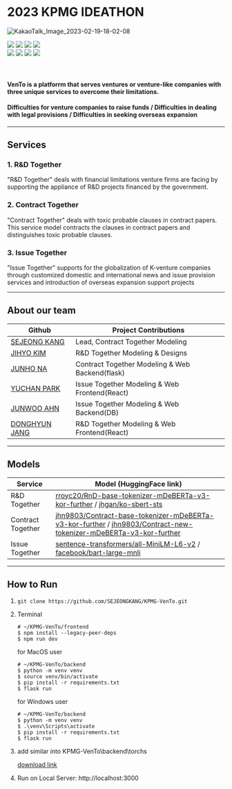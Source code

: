 # 2023 KPMG IDEATHON

![KakaoTalk_Image_2023-02-19-18-02-08](https://user-images.githubusercontent.com/79076958/219938825-eed986cc-be25-4745-bf57-e2b1d5599966.png)

 
<div>
<img src="https://img.shields.io/badge/Python-3776AB?style=for-the-badge&logo=Python&logoColor=white">
<img src="https://img.shields.io/badge/pandas-150458?style=for-the-badge&logo=pandas&logoColor=white">
<img src="https://img.shields.io/badge/numpy-013243?style=for-the-badge&logo=numpy&logoColor=white">
<img src="https://img.shields.io/badge/GitHub Actions-2088FF?style=for-the-badge&logo=Github Actions&logoColor=white">
<br>
<img src="https://img.shields.io/badge/PyTorch-EE4C2C?style=for-the-badge&logo=PyTorch&logoColor=white">
<img src="https://img.shields.io/badge/react-61DAFB?style=for-the-badge&logo=react&logoColor=white">
<img src="https://img.shields.io/badge/flask-000000?style=for-the-badge&logo=flask&logoColor=white">
<img src="https://img.shields.io/badge/scikitlearn-F7931E?style=for-the-badge&logo=scikit-learn&logoColor=white">
</div>
<br>
<br>


#### VenTo is a platforrm that serves ventures or venture-like companies with three unique services to overcome their limitations.

#### Difficulties for venture companies to raise funds / Difficulties in dealing with legal provisions / Difficulties in seeking overseas expansion 

---
## Services

### 1. R&D Together
"R&D Together" deals with financial limitations venture firms are facing by supporting the appliance of R&D projects financed by the government.

### 2. Contract Together
"Contract Together" deals with toxic probable clauses in contract papers. This service model contracts the clauses in contract papers and distinguishes toxic probable clauses.     

### 3. Issue Together
"Issue Together" supports for the globalization of K-venture companies through customized domestic and international news and issue provision services and introduction of overseas expansion support projects

---
## About our team

|Github|Project Contributions|
|--------|--------|
|[SEJEONG KANG](https://github.com/SEJEONGKANG)|Lead, Contract Together Modeling|
|[JIHYO KIM](https://github.com/Jihyozhixiao)|R&D Together Modeling \& Designs|
|[JUNHO NA](https://github.com/junho328)|Contract Together Modeling \& Web Backend(flask)|
|[YUCHAN PARK](https://github.com/chanchanuu)|Issue Together Modeling \& Web Frontend(React)|
|[JUNWOO AHN](https://github.com/anjunwoo990809)|Issue Together Modeling \& Web Backend(DB)|
|[DONGHYUN JANG](https://github.com/rroyc20)|R&D Together Modeling \& Web Frontend(React)|

---
## Models

|Service|Model (HuggingFace link) |
|--------|--------|
|R&D Together|[rroyc20/RnD-base-tokenizer-mDeBERTa-v3-kor-further](https://huggingface.co/rroyc20/RnD-base-tokenizer-mDeBERTa-v3-kor-further) / [jhgan/ko-sbert-sts](https://huggingface.co/jhgan/ko-sbert-sts)|
|Contract Together|[jhn9803/Contract-base-tokenizer-mDeBERTa-v3-kor-further](https://huggingface.co/jhn9803/Contract-base-tokenizer-mDeBERTa-v3-kor-further) / [jhn9803/Contract-new-tokenizer-mDeBERTa-v3-kor-further](https://huggingface.co/jhn9803/Contract-new-tokenizer-mDeBERTa-v3-kor-further)|
|Issue Together|[sentence-transformers/all-MiniLM-L6-v2](https://huggingface.co/sentence-transformers/all-MiniLM-L6-v2) / [facebook/bart-large-mnli](https://huggingface.co/facebook/bart-large-mnli)|

---
## How to Run

1. `git clone https://github.com/SEJEONGKANG/KPMG-VenTo.git`

2. Terminal
   
   ```
   # ~/KPMG-VenTo/frontend
   $ npm install --legacy-peer-deps
   $ npm run dev
   ```

   for MacOS user
   ```
   # ~/KPMG-VenTo/backend
   $ python -m venv venv
   $ source venv/bin/activate
   $ pip install -r requirements.txt
   $ flask run
   ```
   
   for Windows user
   ```
   # ~/KPMG-VenTo/backend
   $ python -m venv venv
   $ .\venv\Scripts\activate
   $ pip install -r requirements.txt
   $ flask run
   ```

3. add similar into KPMG-VenTo\backend\torchs

   [download link](https://drive.google.com/drive/folders/1518Vy7GTzgbM64BTmWpdYPhAu_B0uumZ?usp=sharing)

5. Run on Local Server: http://localhost:3000



